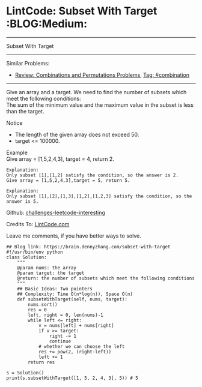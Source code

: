 # LintCode: Subset With Target     :BLOG:Medium:


---

Subset With Target  

---

Similar Problems:  
-   [Review: Combinations and Permutations Problems](https://brain.dennyzhang.com/review-combination), [Tag: #combination](https://brain.dennyzhang.com/tag/combination)

---

Give an array and a target. We need to find the number of subsets which meet the following conditions:  
The sum of the minimum value and the maximum value in the subset is less than the target.  

Notice  
-   The length of the given array does not exceed 50.
-   target <= 100000.

Example  
Give array = [1,5,2,4,3], target = 4, return 2.  

    Explanation:
    Only subset [1],[1,2] satisfy the condition, so the answer is 2.
    Give array = [1,5,2,4,3],target = 5, return 5.

    Explanation:
    Only subset [1],[2],[1,3],[1,2],[1,2,3] satisfy the condition, so the answer is 5.

Github: [challenges-leetcode-interesting](https://github.com/DennyZhang/challenges-leetcode-interesting/tree/master/subset-with-target)  

Credits To: [LintCode.com](http://www.lintcode.com/en/problem/subset-with-target/)  

Leave me comments, if you have better ways to solve.  

    ## Blog link: https://brain.dennyzhang.com/subset-with-target
    #!/usr/bin/env python
    class Solution:
        """
        @param nums: the array
        @param target: the target
        @return: the number of subsets which meet the following conditions
        """
        ## Basic Ideas: Two pointers
        ## Complexity: Time O(n*log(n)), Space O(n)
        def subsetWithTarget(self, nums, target):
            nums.sort()
            res = 0
            left, right = 0, len(nums)-1
            while left <= right:
                v = nums[left] + nums[right]
                if v >= target:
                    right -= 1
                    continue
                # whether we can choose the left
                res += pow(2, (right-left))
                left += 1
            return res
    
    s = Solution()
    print(s.subsetWithTarget([1, 5, 2, 4, 3], 5)) # 5